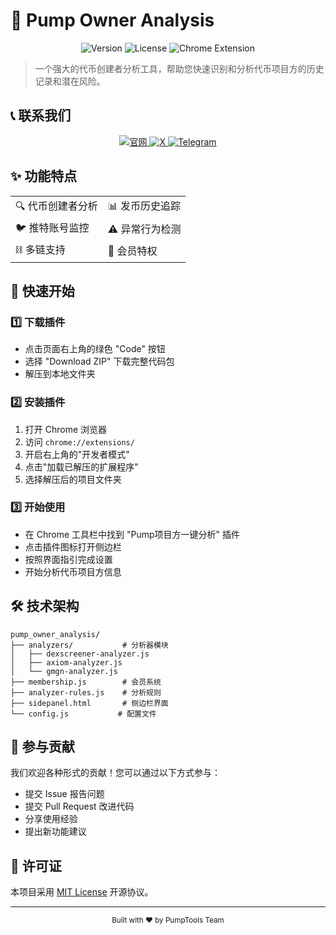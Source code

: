 # 🚀 Pump Owner Analysis

<div align="center">
  <img src="https://img.shields.io/badge/Version-1.0.0-blue" alt="Version">
  <img src="https://img.shields.io/badge/License-MIT-green" alt="License">
  <img src="https://img.shields.io/badge/Chrome-Extension-yellow" alt="Chrome Extension">
</div>

> 一个强大的代币创建者分析工具，帮助您快速识别和分析代币项目方的历史记录和潜在风险。

## 📞 联系我们

<div align="center">
  <a href="https://pumptools.me/">
    <img src="https://img.shields.io/badge/官网-pumptools.me-blue" alt="官网">
  </a>
  <a href="https://x.com/pumptools_me">
    <img src="https://img.shields.io/badge/X-@pumptools_me-black" alt="X">
  </a>
  <a href="https://t.me/pumptools_me">
    <img src="https://img.shields.io/badge/Telegram-@pumptools_me-blue" alt="Telegram">
  </a>
</div>

## ✨ 功能特点

<div align="center">
  <table>
    <tr>
      <td>🔍 代币创建者分析</td>
      <td>📊 发币历史追踪</td>
    </tr>
    <tr>
      <td>🐦 推特账号监控</td>
      <td>⚠️ 异常行为检测</td>
    </tr>
    <tr>
      <td>⛓️ 多链支持</td>
      <td>👑 会员特权</td>
    </tr>
  </table>
</div>

## 🚀 快速开始

### 1️⃣ 下载插件
- 点击页面右上角的绿色 "Code" 按钮
- 选择 "Download ZIP" 下载完整代码包
- 解压到本地文件夹

### 2️⃣ 安装插件
1. 打开 Chrome 浏览器
2. 访问 `chrome://extensions/`
3. 开启右上角的"开发者模式"
4. 点击"加载已解压的扩展程序"
5. 选择解压后的项目文件夹

### 3️⃣ 开始使用
- 在 Chrome 工具栏中找到 "Pump项目方一键分析" 插件
- 点击插件图标打开侧边栏
- 按照界面指引完成设置
- 开始分析代币项目方信息

## 🛠️ 技术架构

```
pump_owner_analysis/
├── analyzers/           # 分析器模块
│   ├── dexscreener-analyzer.js
│   ├── axiom-analyzer.js
│   └── gmgn-analyzer.js
├── membership.js        # 会员系统
├── analyzer-rules.js    # 分析规则
├── sidepanel.html       # 侧边栏界面
└── config.js           # 配置文件
```

## 🤝 参与贡献

我们欢迎各种形式的贡献！您可以通过以下方式参与：

- 提交 Issue 报告问题
- 提交 Pull Request 改进代码
- 分享使用经验
- 提出新功能建议

## 📄 许可证

本项目采用 [MIT License](LICENSE) 开源协议。

---

<div align="center">
  <sub>Built with ❤️ by PumpTools Team</sub>
</div>

